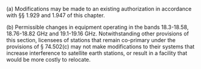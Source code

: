 (a) Modifications may be made to an existing authorization in accordance with §§ 1.929 and 1.947 of this chapter.

(b) Permissible changes in equipment operating in the bands 18.3-18.58, 18.76-18.82 GHz and 19.1-19.16 GHz. Notwithstanding other provisions of this section, licensees of stations that remain co-primary under the provisions of § 74.502(c) may not make modifications to their systems that increase interference to satellite earth stations, or result in a facility that would be more costly to relocate.


